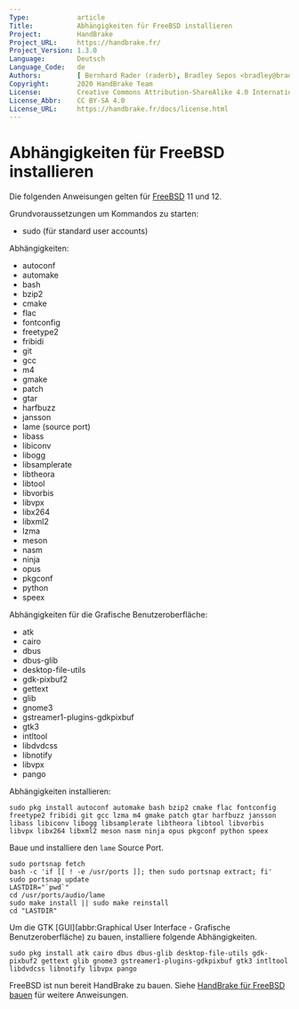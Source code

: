 ```yaml
---
Type:            article
Title:           Abhängigkeiten für FreeBSD installieren
Project:         HandBrake
Project_URL:     https://handbrake.fr/
Project_Version: 1.3.0
Language:        Deutsch
Language_Code:   de
Authors:         [ Bernhard Rader (raderb), Bradley Sepos <bradley@bradleysepos.com> (BradleyS) ]
Copyright:       2020 HandBrake Team
License:         Creative Commons Attribution-ShareAlike 4.0 International
License_Abbr:    CC BY-SA 4.0
License_URL:     https://handbrake.fr/docs/license.html
---
```


Abhängigkeiten für FreeBSD installieren
==================================

Die folgenden Anweisungen gelten für [FreeBSD](https://www.freebsd.org) 11 und 12.

Grundvoraussetzungen um Kommandos zu starten:

- sudo (für standard user accounts)

Abhängigkeiten:

- autoconf
- automake
- bash
- bzip2
- cmake
- flac
- fontconfig
- freetype2
- fribidi
- git
- gcc
- m4
- gmake
- patch
- gtar
- harfbuzz
- jansson
- lame (source port)
- libass
- libiconv
- libogg
- libsamplerate
- libtheora
- libtool
- libvorbis
- libvpx
- libx264
- libxml2
- lzma
- meson
- nasm
- ninja
- opus
- pkgconf
- python
- speex

Abhängigkeiten für die Grafische Benutzeroberfläche:

- atk
- cairo
- dbus
- dbus-glib
- desktop-file-utils
- gdk-pixbuf2
- gettext
- glib
- gnome3
- gstreamer1-plugins-gdkpixbuf
- gtk3
- intltool
- libdvdcss
- libnotify
- libvpx
- pango

Abhängigkeiten installieren:

    sudo pkg install autoconf automake bash bzip2 cmake flac fontconfig freetype2 fribidi git gcc lzma m4 gmake patch gtar harfbuzz jansson libass libiconv libogg libsamplerate libtheora libtool libvorbis libvpx libx264 libxml2 meson nasm ninja opus pkgconf python speex
 
Baue und installiere den `lame` Source Port.

    sudo portsnap fetch
    bash -c 'if [[ ! -e /usr/ports ]]; then sudo portsnap extract; fi'
    sudo portsnap update
    LASTDIR="`pwd`"
    cd /usr/ports/audio/lame
    sudo make install || sudo make reinstall
    cd "LASTDIR"

Um die GTK [GUI](abbr:Graphical User Interface - Grafische Benutzeroberfläche) zu bauen, installiere folgende Abhängigkeiten.

    sudo pkg install atk cairo dbus dbus-glib desktop-file-utils gdk-pixbuf2 gettext glib gnome3 gstreamer1-plugins-gdkpixbuf gtk3 intltool libdvdcss libnotify libvpx pango

FreeBSD ist nun bereit HandBrake zu bauen. Siehe [HandBrake für FreeBSD bauen](build-bsd.html) für weitere Anweisungen.
